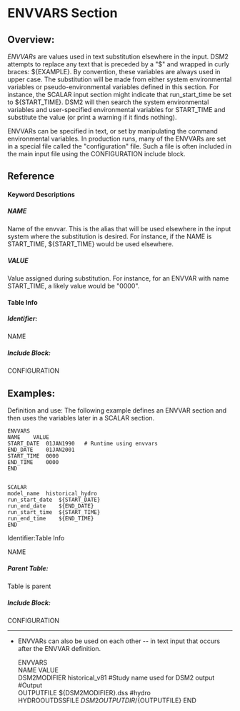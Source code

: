 # ENVVARS Section

## Overview:

*ENVVARs* are values used in text substitution elsewhere in the input.
DSM2 attempts to replace any text that is preceded by a "$" and wrapped
in curly braces: ${EXAMPLE}. By convention, these variables are always
used in upper case. The substitution will be made from either system
environmental variables or pseudo-environmental variables defined in
this section. For instance, the SCALAR input section might indicate that
run_start_time be set to ${START_TIME}. DSM2 will then search the system
environmental variables and user-specified environmental variables for
START_TIME and substitute the value (or print a warning if it finds
nothing).

ENVVARs can be specified in text, or set by manipulating the command
environmental variables. In production runs, many of the ENVVARs are set
in a special file called the "configuration" file. Such a file is often
included in the main input file using the CONFIGURATION include block.

  

## Reference

#### Keyword Descriptions

##### NAME

Name of the envvar. This is the alias that will be used elsewhere in the
input system where the substitution is desired. For instance, if the
NAME is START_TIME, ${START_TIME} would be used elsewhere.

##### VALUE

Value assigned during substitution. For instance, for an ENVVAR with
name START_TIME, a likely value would be "0000".

#### Table Info

##### Identifier:

NAME

##### Include Block:

CONFIGURATION

  

## Examples:

Definition and use: The following example defines an ENVVAR section and
then uses the variables later in a SCALAR section.

    ENVVARS        
    NAME    VALUE   
    START_DATE  01JAN1990   # Runtime using envvars
    END_DATE    01JAN2001   
    START_TIME  0000    
    END_TIME    0000    
    END     


    SCALAR      
    model_name  historical_hydro    
    run_start_date  ${START_DATE}   
    run_end_date    ${END_DATE} 
    run_start_time  ${START_TIME}   
    run_end_time    ${END_TIME} 
    END 

  

Identifier:Table Info

NAME

##### Parent Table:

Table is parent

##### Include Block:

CONFIGURATION

------------------------------------------------------------------------

  

-   ENVVARs can also be used on each other -- in text input that occurs
    after the ENVVAR definition.

    ENVVARS        
    NAME    VALUE   
    DSM2MODIFIER             historical_v81               #Study name used for DSM2 output 
    #Output                  
    OUTPUTFILE               ${DSM2MODIFIER}.dss
    #hydro                   
    HYDROOUTDSSFILE          ${DSM2OUTPUTDIR}/${OUTPUTFILE}
    END 
